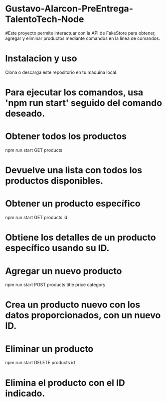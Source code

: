 # Gustavo-Alarcon-PreEntrega-TalentoTech-Node

#Este proyecto permite interactuar con la API de FakeStore para obtener, agregar y eliminar productos mediante comandos en la línea de comandos.

# Instalacion y uso
  Clona o descarga este repositorio en tu máquina local.

# Para ejecutar los comandos, usa 'npm run start' seguido del comando deseado.

# Obtener todos los productos
  npm run start GET products
  # Devuelve una lista con todos los productos disponibles.
  
# Obtener un producto específico
  npm run start GET products id
  # Obtiene los detalles de un producto específico usando su ID.
  
# Agregar un nuevo producto
  npm run start POST products title price category
  # Crea un producto nuevo con los datos proporcionados, con un nuevo ID.

# Eliminar un producto
  npm run start DELETE products id
  # Elimina el producto con el ID indicado.
  
  

